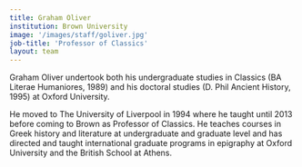 ```yaml
---
title: Graham Oliver
institution: Brown University
image: '/images/staff/goliver.jpg'
job-title: 'Professor of Classics'
layout: team
---
```

Graham Oliver undertook both his undergraduate studies in Classics (BA Literae
Humaniores, 1989) and his doctoral studies (D. Phil Ancient History, 1995) at
Oxford University.

He moved to The University of Liverpool in 1994 where he taught until 2013 before
coming to Brown as Professor of Classics. He teaches courses in Greek history and
literature at undergraduate and graduate level and has directed and taught
international graduate programs in epigraphy at Oxford University and the British
School at Athens.
